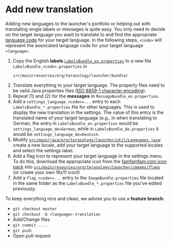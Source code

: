 # Add new translation

Adding new languages to the launcher's portfolio or helping out with translating single labels or messages is quite easy. You only need to decide on the target language you want to translate to and find the appropriate [language code](http://en.wikipedia.org/wiki/ISO_639-1) for your target language. In the following steps, `<code>` will represent the associated language code for your target language `<language>`.

1. Copy the English **labels** [`LabelsBundle_en.properties`](https://github.com/MovingBlocks/TerasologyLauncher/blob/develop/src/main/resources/org/terasology/launcher/bundle/LabelsBundle_en.properties) to a new file `LabelsBundle_<code>.properties` in 
    ```
    src/main/resources/org/terasology/launcher/bundle/
    ``` 
1. Translate everything to your target language. The property files need to be valid Java properties files ([ISO 8859-1 character encoding](http://docs.oracle.com/javase/7/docs/api/java/util/Properties.html)).
1. Repeat (1) and (2) for the **messages** in `MessageBundle_en.properties`.
1. Add a `settings_language_<code>=...` entry to each `LabelsBundle_*.properties` file for other languages. This is used to display the new translation in the settings. The value of this entry is the translated name of your target language (e.g., in when translating to German, the entry in `LabelsBundle_en.properties` would be `settings_language_de=German`, while in `LabelsBundle_de.properties` it would be `settings_language_de=Deutsch`.
1. Modify [`src/main/java/org/terasology/launcher/util/Languages.java`](https://github.com/MovingBlocks/TerasologyLauncher/blob/master/src/main/java/org/terasology/launcher/util/Languages.java): create a new locale, add your target language to the supported locales and select the settings label.
1. Add a flag icon to represent your target language in the settings menu. To do this, download the appropriate icon from the [famfamfam.com icon pack](http://www.famfamfam.com/lab/icons/flags/) into [`src/main/resources/org/terasology/launcher/images/flags`](https://github.com/MovingBlocks/TerasologyLauncher/tree/master/src/main/resources/org/terasology/launcher/images/flags) (or create your own 16x11 icon!)
1. Add a `flag_<code>=...` entry to the `ImageBundle.properties` file located in the same folder as the `LabelsBundle_*.properties` file you've edited previously.

To keep everything nice and clean, we advise you to use a **feature branch**:

- `git checkout master`
- `git checkout -b <language>-translation`
- Add/Change files
- `git commit ....`
- `git push`
- Open pull request
